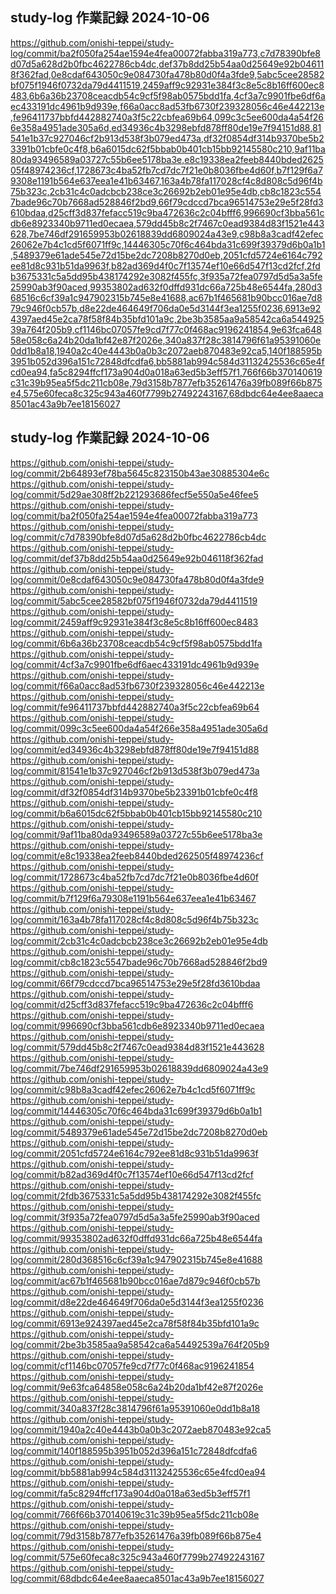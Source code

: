 ## study-log 作業記録 2024-10-06
https://github.com/onishi-teppei/study-log/commit/ba2f050fa254ae1594e4fea00072fabba319a773,c7d78390bfe8d07d5a628d2b0fbc4622786cb4dc,def37b8dd25b54aa0d25649e92b046118f362fad,0e8cdaf643050c9e084730fa478b80d0f4a3fde9,5abc5cee28582bf075f1946f0732da79d4411519,2459aff9c92931e384f3c8e5c8b16ff600ec8483,6b6a36b23708ceacdb54c9cf5f98ab0575bdd1fa,4cf3a7c9901fbe6df6aec433191dc4961b9d939e,f66a0acc8ad53fb6730f239328056c46e442213e,fe96411737bbfd442882740a3f5c22cbfea69b64,099c3c5ee600da4a54f266e358a4951ade305a6d,ed34936c4b3298ebfd878ff80de19e7f94151d88,81541e1b37c927046cf2b913d538f3b079ed473a,df32f0854df314b9370be5b23391b01cbfe0c4f8,b6a6015dc62f5bbab0b401cb15bb92145580c210,9af11ba80da93496589a03727c55b6ee5178ba3e,e8c19338ea2feeb8440bded262505f48974236cf,1728673c4ba52fb7cd7dc7f21e0b8036fbe4d60f,b7f129f6a79308e1191b564e637eea1e41b63467,163a4b78fa117028cf4c8d808c5d96f4b75b323c,2cb31c4c0adcbcb238ce3c26692b2eb01e95e4db,cb8c1823c5547bade96c70b7668ad528846f2bd9,66f79cdccd7bca96514753e29e5f28fd3610bdaa,d25cff3d837fefacc519c9ba472636c2c04bfff6,996690cf3bba561cdb6e8923340b9711ed0ecaea,579dd45b8c2f7467c0ead9384d83f1521e443628,7be746df291659953b02618839dd6809024a43e9,c98b8a3cadf42efec26062e7b4c1cd5f6071ff9c,14446305c70f6c464bda31c699f39379d6b0a1b1,5489379e61ade545e72d15be2dc7208b8270d0eb,2051cfd5724e6164c792ee81d8c931b51da9963f,b82ad369d4f0c7f13574ef10e66d547f13cd2fcf,2fdb3675331c5a5dd95b438174292e3082f455fc,3f935a72fea0797d5d5a3a5fe25990ab3f90aced,99353802ad632f0dffd931dc66a725b48e6544fa,280d368516c6cf39a1c947902315b745e8e41688,ac67b1f465681b90bcc016ae7d879c946f0cb57b,d8e22de464649f706da0e5d3144f3ea1255f0236,6913e924397aed45e2ca78f58f84b35bfd101a9c,2be3b3585aa9a58542ca6a54492539a764f205b9,cf1146bc07057fe9cd7f77c0f468ac9196241854,9e63fca64858e058c6a24b20da1bf42e87f2026e,340a837f28c3814796f61a95391060e0dd1b8a18,1940a2c40e4443b0a0b3c2072aeb870483e92ca5,140f188595b3951b052d396a151c72848dfcdfa6,bb5881ab994c584d31132425536c65e4fcd0ea94,fa5c8294ffcf173a904d0a018a63ed5b3eff57f1,766f66b370140619c31c39b95ea5f5dc211cb08e,79d3158b7877efb35261476a39fb089f66b875e4,575e60feca8c325c943a460f7799b27492243167,68dbdc64e4ee8aaeca8501ac43a9b7ee18156027 <br>
## study-log 作業記録 2024-10-06
https://github.com/onishi-teppei/study-log/commit/2b64893ef78ba5645c823150b43ae30885304e6c <br>
https://github.com/onishi-teppei/study-log/commit/5d29ae308ff2b221293686fecf5e550a5e46fee5 <br>
https://github.com/onishi-teppei/study-log/commit/ba2f050fa254ae1594e4fea00072fabba319a773 <br>
https://github.com/onishi-teppei/study-log/commit/c7d78390bfe8d07d5a628d2b0fbc4622786cb4dc <br>
https://github.com/onishi-teppei/study-log/commit/def37b8dd25b54aa0d25649e92b046118f362fad <br>
https://github.com/onishi-teppei/study-log/commit/0e8cdaf643050c9e084730fa478b80d0f4a3fde9 <br>
https://github.com/onishi-teppei/study-log/commit/5abc5cee28582bf075f1946f0732da79d4411519 <br>
https://github.com/onishi-teppei/study-log/commit/2459aff9c92931e384f3c8e5c8b16ff600ec8483 <br>
https://github.com/onishi-teppei/study-log/commit/6b6a36b23708ceacdb54c9cf5f98ab0575bdd1fa <br>
https://github.com/onishi-teppei/study-log/commit/4cf3a7c9901fbe6df6aec433191dc4961b9d939e <br>
https://github.com/onishi-teppei/study-log/commit/f66a0acc8ad53fb6730f239328056c46e442213e <br>
https://github.com/onishi-teppei/study-log/commit/fe96411737bbfd442882740a3f5c22cbfea69b64 <br>
https://github.com/onishi-teppei/study-log/commit/099c3c5ee600da4a54f266e358a4951ade305a6d <br>
https://github.com/onishi-teppei/study-log/commit/ed34936c4b3298ebfd878ff80de19e7f94151d88 <br>
https://github.com/onishi-teppei/study-log/commit/81541e1b37c927046cf2b913d538f3b079ed473a <br>
https://github.com/onishi-teppei/study-log/commit/df32f0854df314b9370be5b23391b01cbfe0c4f8 <br>
https://github.com/onishi-teppei/study-log/commit/b6a6015dc62f5bbab0b401cb15bb92145580c210 <br>
https://github.com/onishi-teppei/study-log/commit/9af11ba80da93496589a03727c55b6ee5178ba3e <br>
https://github.com/onishi-teppei/study-log/commit/e8c19338ea2feeb8440bded262505f48974236cf <br>
https://github.com/onishi-teppei/study-log/commit/1728673c4ba52fb7cd7dc7f21e0b8036fbe4d60f <br>
https://github.com/onishi-teppei/study-log/commit/b7f129f6a79308e1191b564e637eea1e41b63467 <br>
https://github.com/onishi-teppei/study-log/commit/163a4b78fa117028cf4c8d808c5d96f4b75b323c <br>
https://github.com/onishi-teppei/study-log/commit/2cb31c4c0adcbcb238ce3c26692b2eb01e95e4db <br>
https://github.com/onishi-teppei/study-log/commit/cb8c1823c5547bade96c70b7668ad528846f2bd9 <br>
https://github.com/onishi-teppei/study-log/commit/66f79cdccd7bca96514753e29e5f28fd3610bdaa <br>
https://github.com/onishi-teppei/study-log/commit/d25cff3d837fefacc519c9ba472636c2c04bfff6 <br>
https://github.com/onishi-teppei/study-log/commit/996690cf3bba561cdb6e8923340b9711ed0ecaea <br>
https://github.com/onishi-teppei/study-log/commit/579dd45b8c2f7467c0ead9384d83f1521e443628 <br>
https://github.com/onishi-teppei/study-log/commit/7be746df291659953b02618839dd6809024a43e9 <br>
https://github.com/onishi-teppei/study-log/commit/c98b8a3cadf42efec26062e7b4c1cd5f6071ff9c <br>
https://github.com/onishi-teppei/study-log/commit/14446305c70f6c464bda31c699f39379d6b0a1b1 <br>
https://github.com/onishi-teppei/study-log/commit/5489379e61ade545e72d15be2dc7208b8270d0eb <br>
https://github.com/onishi-teppei/study-log/commit/2051cfd5724e6164c792ee81d8c931b51da9963f <br>
https://github.com/onishi-teppei/study-log/commit/b82ad369d4f0c7f13574ef10e66d547f13cd2fcf <br>
https://github.com/onishi-teppei/study-log/commit/2fdb3675331c5a5dd95b438174292e3082f455fc <br>
https://github.com/onishi-teppei/study-log/commit/3f935a72fea0797d5d5a3a5fe25990ab3f90aced <br>
https://github.com/onishi-teppei/study-log/commit/99353802ad632f0dffd931dc66a725b48e6544fa <br>
https://github.com/onishi-teppei/study-log/commit/280d368516c6cf39a1c947902315b745e8e41688 <br>
https://github.com/onishi-teppei/study-log/commit/ac67b1f465681b90bcc016ae7d879c946f0cb57b <br>
https://github.com/onishi-teppei/study-log/commit/d8e22de464649f706da0e5d3144f3ea1255f0236 <br>
https://github.com/onishi-teppei/study-log/commit/6913e924397aed45e2ca78f58f84b35bfd101a9c <br>
https://github.com/onishi-teppei/study-log/commit/2be3b3585aa9a58542ca6a54492539a764f205b9 <br>
https://github.com/onishi-teppei/study-log/commit/cf1146bc07057fe9cd7f77c0f468ac9196241854 <br>
https://github.com/onishi-teppei/study-log/commit/9e63fca64858e058c6a24b20da1bf42e87f2026e <br>
https://github.com/onishi-teppei/study-log/commit/340a837f28c3814796f61a95391060e0dd1b8a18 <br>
https://github.com/onishi-teppei/study-log/commit/1940a2c40e4443b0a0b3c2072aeb870483e92ca5 <br>
https://github.com/onishi-teppei/study-log/commit/140f188595b3951b052d396a151c72848dfcdfa6 <br>
https://github.com/onishi-teppei/study-log/commit/bb5881ab994c584d31132425536c65e4fcd0ea94 <br>
https://github.com/onishi-teppei/study-log/commit/fa5c8294ffcf173a904d0a018a63ed5b3eff57f1 <br>
https://github.com/onishi-teppei/study-log/commit/766f66b370140619c31c39b95ea5f5dc211cb08e <br>
https://github.com/onishi-teppei/study-log/commit/79d3158b7877efb35261476a39fb089f66b875e4 <br>
https://github.com/onishi-teppei/study-log/commit/575e60feca8c325c943a460f7799b27492243167 <br>
https://github.com/onishi-teppei/study-log/commit/68dbdc64e4ee8aaeca8501ac43a9b7ee18156027 <br>
